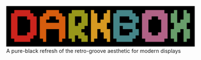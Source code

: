 <img src=".github/darkbox.png" title="Darkbox"/>
A pure-black refresh of the retro-groove aesthetic for modern displays
